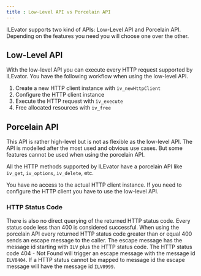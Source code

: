 ```yaml
---
title : Low-Level API vs Porcelain API
---
```


ILEvator supports two kind of APIs: Low-Level API and Porcelain API. Depending on the features
you need you will choose one over the other.

## Low-Level API

With the low-level API you can execute every HTTP request supported by ILEvator. You have the
following workflow when using the low-level API.

1. Create a new HTTP client instance with `iv_newHttpClient`
2. Configure the HTTP client instance
3. Execute the HTTP request with `iv_execute`
4. Free allocated resources with `iv_free`

## Porcelain API

This API is rather high-level but is not as flexible as the low-level API. The API is modelled
after the most used and obvious use cases. But some features cannot be used when using the 
porcelain API.

All the HTTP methods supported by ILEvator have a porcelain API like `iv_get`, `iv_options`, 
`iv_delete`, etc.

You have no access to the actual HTTP client instance. If you need to configure the HTTP client
you have to use the low-level API.

### HTTP Status Code

There is also no direct querying of the returned HTTP status code. Every status code less than
400 is considered successful. When using the porcelain API every returned HTTP status code greater
than or equal 400 sends an escape message to the caller. The escape message has the message id
starting with `ILV` plus the HTTP status code. The HTTP status code 404 - Not Found will trigger
an escape message with the message id `ILV0404`. If a HTTP status cannot be mapped to message id
the escape message will have the message id `ILV0999`.
